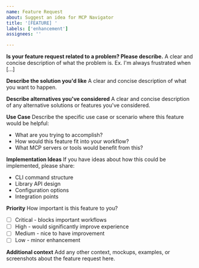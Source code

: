 ```yaml
---
name: Feature Request
about: Suggest an idea for MCP Navigator
title: '[FEATURE] '
labels: ['enhancement']
assignees: ''

---
```


**Is your feature request related to a problem? Please describe.**
A clear and concise description of what the problem is. Ex. I'm always frustrated when [...]

**Describe the solution you'd like**
A clear and concise description of what you want to happen.

**Describe alternatives you've considered**
A clear and concise description of any alternative solutions or features you've considered.

**Use Case**
Describe the specific use case or scenario where this feature would be helpful:
- What are you trying to accomplish?
- How would this feature fit into your workflow?
- What MCP servers or tools would benefit from this?

**Implementation Ideas**
If you have ideas about how this could be implemented, please share:
- CLI command structure
- Library API design
- Configuration options
- Integration points

**Priority**
How important is this feature to you?
- [ ] Critical - blocks important workflows
- [ ] High - would significantly improve experience
- [ ] Medium - nice to have improvement
- [ ] Low - minor enhancement

**Additional context**
Add any other context, mockups, examples, or screenshots about the feature request here.
